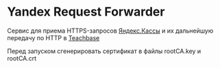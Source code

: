 # Yandex Request Forwarder

Сервис для приема HTTPS-запросов [Яндекс.Кассы](https://kassa.yandex.ru/) и их дальнейшую передачу по HTTP в [Teachbase](https://github.com/webils/teachbase2)

Перед запуском сгенерировать сертификат в файлы rootCA.key и rootCA.crt
